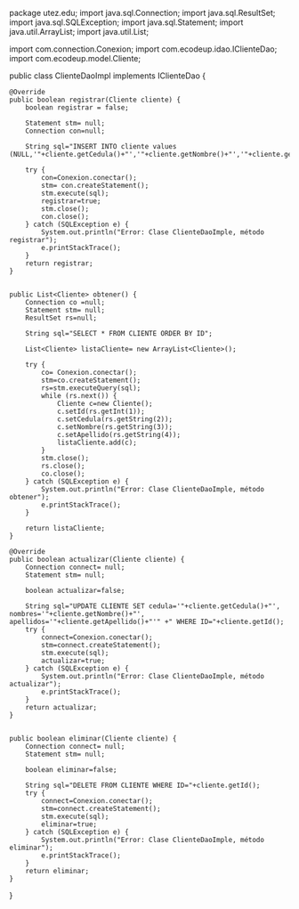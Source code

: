 package utez.edu;
import java.sql.Connection;
import java.sql.ResultSet;
import java.sql.SQLException;
import java.sql.Statement;
import java.util.ArrayList;
import java.util.List;
 
import com.connection.Conexion;
import com.ecodeup.idao.IClienteDao;
import com.ecodeup.model.Cliente;
 
public class ClienteDaoImpl implements IClienteDao {	
	
	@Override
	public boolean registrar(Cliente cliente) {
		boolean registrar = false;
		
		Statement stm= null;
		Connection con=null;
		
		String sql="INSERT INTO cliente values (NULL,'"+cliente.getCedula()+"','"+cliente.getNombre()+"','"+cliente.getApellido()+"')";
		
		try {			
			con=Conexion.conectar();
			stm= con.createStatement();
			stm.execute(sql);
			registrar=true;
			stm.close();
			con.close();
		} catch (SQLException e) {
			System.out.println("Error: Clase ClienteDaoImple, método registrar");
			e.printStackTrace();
		}
		return registrar;
	}
 

	public List<Cliente> obtener() {
		Connection co =null;
		Statement stm= null;
		ResultSet rs=null;
		
		String sql="SELECT * FROM CLIENTE ORDER BY ID";
		
		List<Cliente> listaCliente= new ArrayList<Cliente>();
		
		try {			
			co= Conexion.conectar();
			stm=co.createStatement();
			rs=stm.executeQuery(sql);
			while (rs.next()) {
				Cliente c=new Cliente();
				c.setId(rs.getInt(1));
				c.setCedula(rs.getString(2));
				c.setNombre(rs.getString(3));
				c.setApellido(rs.getString(4));
				listaCliente.add(c);
			}
			stm.close();
			rs.close();
			co.close();
		} catch (SQLException e) {
			System.out.println("Error: Clase ClienteDaoImple, método obtener");
			e.printStackTrace();
		}
		
		return listaCliente;
	}
 
	@Override
	public boolean actualizar(Cliente cliente) {
		Connection connect= null;
		Statement stm= null;
		
		boolean actualizar=false;
				
		String sql="UPDATE CLIENTE SET cedula='"+cliente.getCedula()+"', nombres='"+cliente.getNombre()+"', apellidos='"+cliente.getApellido()+"'" +" WHERE ID="+cliente.getId();
		try {
			connect=Conexion.conectar();
			stm=connect.createStatement();
			stm.execute(sql);
			actualizar=true;
		} catch (SQLException e) {
			System.out.println("Error: Clase ClienteDaoImple, método actualizar");
			e.printStackTrace();
		}		
		return actualizar;
	}
 

	public boolean eliminar(Cliente cliente) {
		Connection connect= null;
		Statement stm= null;
		
		boolean eliminar=false;
				
		String sql="DELETE FROM CLIENTE WHERE ID="+cliente.getId();
		try {
			connect=Conexion.conectar();
			stm=connect.createStatement();
			stm.execute(sql);
			eliminar=true;
		} catch (SQLException e) {
			System.out.println("Error: Clase ClienteDaoImple, método eliminar");
			e.printStackTrace();
		}		
		return eliminar;
	}
 
}
